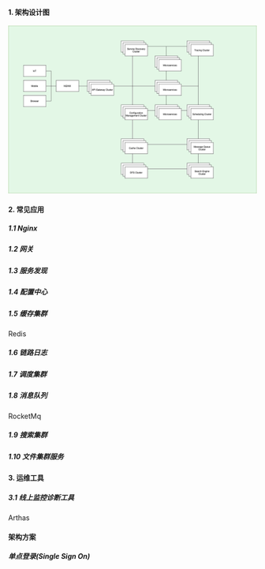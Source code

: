 #### 1. 架构设计图

![architecture](https://raw.githubusercontent.com/LittleElliotTung1992/pic_bed/main/root/architecture.png)



#### 2. 常见应用

##### 1.1 Nginx

##### 1.2 网关

##### 1.3 服务发现

##### 1.4 配置中心

##### 1.5 缓存集群

Redis

##### 1.6 链路日志

##### 1.7 调度集群

##### 1.8 消息队列

RocketMq

##### 1.9 搜索集群

##### 1.10 文件集群服务



#### 3. 运维工具

##### 3.1 线上监控诊断工具

Arthas



#### 架构方案

##### 单点登录(Single Sign On)
